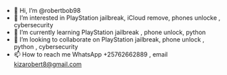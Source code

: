 - 👋 Hi, I’m @robertbob98
- 👀 I’m interested in PlayStation jailbreak, iCloud remove, phones unlocke , cybersecurity 
- 🌱 I’m currently learning PlayStation jailbreak , phone unlock, python 
- 💞️ I’m looking to collaborate on PlayStation jailbreak, phone unlock , python , cybersecurity 
- 📫 How to reach me WhatsApp +25762662889 , email kizarobert8@gmail.com

<!---
robertbob98/robertbob98 is a ✨ special ✨ repository because its `README.md` (this file) appears on your GitHub profile.
You can click the Preview link to take a look at your changes.
--->
